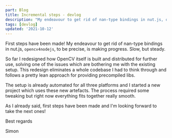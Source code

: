 ```yaml
---
part: Blog
title: Incremental steps - devlog
description: "My endeavour to get rid of nan-type bindings in nut.js, opencv4nodejs, to be precise, is making progress."
tags: [devlog]
updated: '2021-10-12'
---
```


First steps have been made!
My endeavour to get rid of nan-type bindings in nut.js, `opencv4nodejs`, to be precise, is making progress.
Slow, but steady.

So far I redesigned how OpenCV itself is built and distributed for further use, solving one of the issues which are bothering me with the existing setup.
This redesign eliminates a whole codebase I had to think through and follows a pretty lean approach for providing precompiled libs.

The setup is already automated for all three platforms and I started a new project which uses these new artefacts.
The process required some tweaking but right now everything fits together really smooth.

As I already said, first steps have been made and I'm looking forward to take the next ones!

Best regards 

Simon
